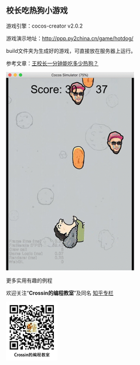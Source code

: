 ## 校长吃热狗小游戏

游戏引擎：cocos-creator v2.0.2

游戏演示地址：http://ppp.py2china.cn/game/hotdog/

build文件夹为生成好的游戏，可直接放在服务器上运行。



参考文章：[王校长一分钟能吃多少热狗？](https://mp.weixin.qq.com/s/ftwTL6Dh2IJxQEWBOD5gXg)

![game.gif](game.gif)



更多实用有趣的例程

欢迎关注“**Crossin的编程教室**”及同名 [知乎专栏](https://zhuanlan.zhihu.com/crossin)

![crossincode](../crossin-logo.png)
